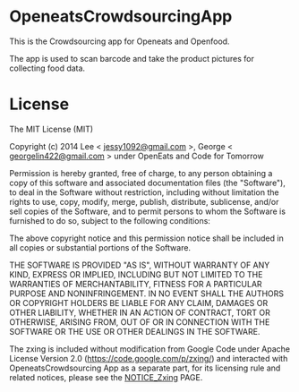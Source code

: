 OpeneatsCrowdsourcingApp
========================

This is the Crowdsourcing app for Openeats and Openfood.

The app is used to scan barcode and take the product pictures for collecting food data.



# License

The MIT License (MIT)

Copyright (c) 2014 Lee < jessy1092@gmail.com >, George < georgelin422@gmail.com > 
under OpenEats and Code for Tomorrow

Permission is hereby granted, free of charge, to any person obtaining a copy of
this software and associated documentation files (the "Software"), to deal in
the Software without restriction, including without limitation the rights to
use, copy, modify, merge, publish, distribute, sublicense, and/or sell copies of
the Software, and to permit persons to whom the Software is furnished to do so,
subject to the following conditions:

The above copyright notice and this permission notice shall be included in all
copies or substantial portions of the Software.

THE SOFTWARE IS PROVIDED "AS IS", WITHOUT WARRANTY OF ANY KIND, EXPRESS OR
IMPLIED, INCLUDING BUT NOT LIMITED TO THE WARRANTIES OF MERCHANTABILITY, FITNESS
FOR A PARTICULAR PURPOSE AND NONINFRINGEMENT. IN NO EVENT SHALL THE AUTHORS OR
COPYRIGHT HOLDERS BE LIABLE FOR ANY CLAIM, DAMAGES OR OTHER LIABILITY, WHETHER
IN AN ACTION OF CONTRACT, TORT OR OTHERWISE, ARISING FROM, OUT OF OR IN
CONNECTION WITH THE SOFTWARE OR THE USE OR OTHER DEALINGS IN THE SOFTWARE.


The zxing is included without modification from Google Code under Apache License Version 2.0 (https://code.google.com/p/zxing/) and interacted with OpeneatsCrowdsourcing App as a separate part, for its licensing rule and related notices, please see the [NOTICE_Zxing](https://github.com/codefortomorrow/OpeneatsCrowdsourcingApp/blob/master/NOTICE_Zxing) PAGE.